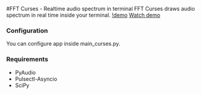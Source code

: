 #FFT Curses - Realtime audio spectrum in terminal
FFT Curses draws audio spectrum in real time inside your terminal.
[!demo](https://raw.githubusercontent.com/ryze312/fft-curses/master/img/demo.gif)
[Watch demo](https://youtu.be/AKPXPNvI1FU)
 
### Configuration
You can configure app inside main_curses.py. 

### Requirements
- PyAudio
- Pulsectl-Asyncio
- SciPy